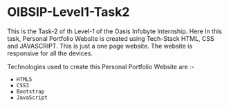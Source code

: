 # OIBSIP-Level1-Task2

This is the Task-2 of th Level-1 of the Oasis Infobyte Internship. Here In this task, Personal Portfolio Website is created using Tech-Stack HTML, CSS and JAVASCRIPT. This is just a one page website. The website is responsive for all the devices.

Technologies used to create this Personal Portfolio Website are :-
    
     ▪ HTML5
     ▪ CSS3
     ▪ Bootstrap
     ▪ JavaScript
